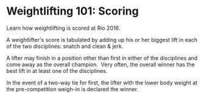 Weightlifting 101: Scoring
==========================

Learn how weightlifting is scored at Rio 2016.

A weightlifter's score is tabulated by adding up his or her biggest lift in each of the two disciplines: snatch and clean & jerk.

A lifter may finish in a position other than first in either of the disciplines and come away as the overall champion.  Very often, the overall winner has the best lift in at least one of the disciplines.

In the event of a two-way tie for first, the lifter with the lower body weight at the pre-competition weigh-in is declared the winner.


